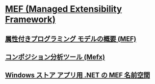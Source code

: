 # [MEF (Managed Extensibility Framework)](index.md)
## [属性付きプログラミング モデルの概要 (MEF)](attributed-programming-model-overview-mef.md)
## [コンポジション分析ツール (Mefx)](composition-analysis-tool-mefx.md)
## [Windows ストア アプリ用 .NET の MEF 名前空間](mef-for-net-for-windows-store-apps.md)
